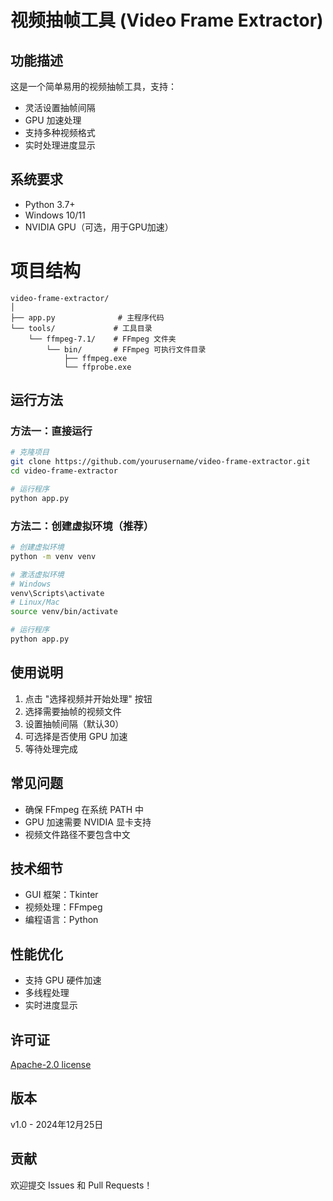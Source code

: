 # 视频抽帧工具 (Video Frame Extractor)

## 功能描述

这是一个简单易用的视频抽帧工具，支持：

- 灵活设置抽帧间隔
- GPU 加速处理
- 支持多种视频格式
- 实时处理进度显示



## 系统要求

- Python 3.7+
- Windows 10/11
- NVIDIA GPU（可选，用于GPU加速）

# **项目结构**

```
video-frame-extractor/
│
├── app.py              # 主程序代码
└── tools/             # 工具目录
    └── ffmpeg-7.1/    # FFmpeg 文件夹
        └── bin/       # FFmpeg 可执行文件目录
            ├── ffmpeg.exe
            └── ffprobe.exe
```

## 运行方法

### 方法一：直接运行

```bash
# 克隆项目
git clone https://github.com/yourusername/video-frame-extractor.git
cd video-frame-extractor

# 运行程序
python app.py
```

### 方法二：创建虚拟环境（推荐）

```bash
# 创建虚拟环境
python -m venv venv

# 激活虚拟环境
# Windows
venv\Scripts\activate
# Linux/Mac
source venv/bin/activate

# 运行程序
python app.py
```

## 使用说明

1. 点击 "选择视频并开始处理" 按钮
2. 选择需要抽帧的视频文件
3. 设置抽帧间隔（默认30）
4. 可选择是否使用 GPU 加速
5. 等待处理完成

## 常见问题

- 确保 FFmpeg 在系统 PATH 中
- GPU 加速需要 NVIDIA 显卡支持
- 视频文件路径不要包含中文

## 技术细节

- GUI 框架：Tkinter
- 视频处理：FFmpeg
- 编程语言：Python

## 性能优化

- 支持 GPU 硬件加速
- 多线程处理
- 实时进度显示

## 许可证

[Apache-2.0 license](https://github.com/360PB/video-frame-extractor#)

## 版本

v1.0 - 2024年12月25日

## 贡献

欢迎提交 Issues 和 Pull Requests！
